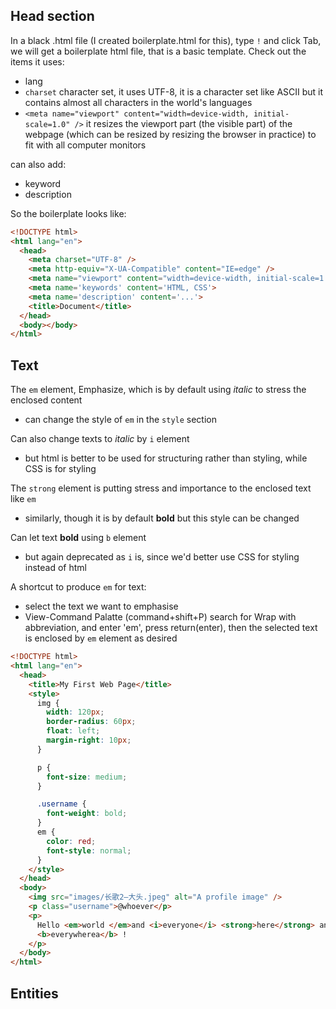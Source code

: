 ## Head section
In a black .html file (I created boilerplate.html for this), type `!` and click Tab, we will get a boilerplate html file, that is a basic template. 
Check out the items it uses:
- lang
- `charset` character set, it uses UTF-8, it is a character set like ASCII but it contains almost all characters in the world's languages
- `<meta name="viewport" content="width=device-width, initial-scale=1.0" />` it resizes the viewport part (the visible part) of the webpage (which can be resized by resizing the browser in practice) to fit with all computer monitors

can also add:
- keyword
- description

So the boilerplate looks like: 
```html
<!DOCTYPE html>
<html lang="en">
  <head>
    <meta charset="UTF-8" />
    <meta http-equiv="X-UA-Compatible" content="IE=edge" />
    <meta name="viewport" content="width=device-width, initial-scale=1.0" />
    <meta name='keywords' content='HTML, CSS'>
    <meta name='description' content='...'>
    <title>Document</title>
  </head>
  <body></body>
</html>
```

## Text

The `em` element, Emphasize, which is by default using _italic_ to stress the enclosed content
- can change the style of `em` in the `style` section

Can also change texts to _italic_ by `i` element
- but html is better to be used for structuring rather than styling, while CSS is for styling

The `strong` element is putting stress and importance to the enclosed text like `em`
- similarly, though it is by default __bold__ but this style can be changed

Can let text __bold__ using `b` element
- but again deprecated as `i` is, since we'd better use CSS for styling instead of html

A shortcut to produce `em` for text: 
- select the text we want to emphasise
- View-Command Palatte (command+shift+P) search for Wrap with abbreviation, and enter 'em', press return(enter), then the selected text is enclosed by `em` element as desired


```html
<!DOCTYPE html>
<html lang="en">
  <head>
    <title>My First Web Page</title>
    <style>
      img {
        width: 120px;
        border-radius: 60px;
        float: left;
        margin-right: 10px;
      }

      p {
        font-size: medium;
      }

      .username {
        font-weight: bold;
      }
      em {
        color: red;
        font-style: normal;
      }
    </style>
  </head>
  <body>
    <img src="images/长歌2—大头.jpeg" alt="A profile image" />
    <p class="username">@whoever</p>
    <p>
      Hello <em>world </em>and <i>everyone</i> <strong>here</strong> and
      <b>everywherea</b> !
    </p>
  </body>
</html>
```
## Entities
